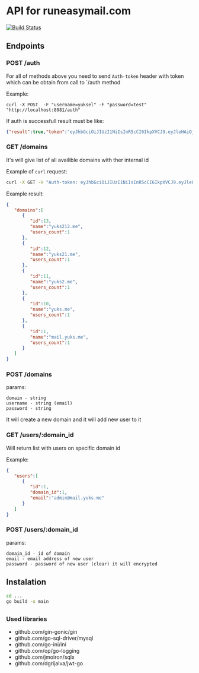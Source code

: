 # API for runeasymail.com  
[![Build Status](https://travis-ci.org/runeasymail/ManagementAPI.svg?branch=master)](https://travis-ci.org/runeasymail/ManagementAPI)

## Endpoints

### POST /auth
For all of methods above you need to send `Auth-token` header with token which can be obtain from call to `/auth
 method
 
Example:
```curl
curl -X POST  -F "username=yuksel" -F "password=test" "http://localhost:8081/auth"
```
If auth is successfull result must be like:
```json
{"result":true,"token":"eyJhbGciOiJIUzI1NiIsInR5cCI6IkpXVCJ9.eyJleHAiOjE0ODYxMTUzNTEsInVzZXJuYW1lIjoieXVrc2VsIn0.jIaigJSR8NQOuXR6Sjrcccz_q9KrodD2rQ6e0dLWlgE"}
```

### GET /domains
It's will give list of all availible domains with ther internal id

Example of `curl` request:
```bash
curl -X GET -H "Auth-token: eyJhbGciOiJIUzI1NiIsInR5cCI6IkpXVCJ9.eyJleHAiOjE0ODYxMTQ2MzMsInVzZXJuYW1lIjoieXVrc2VsIn0.AaQxjRU7PLT9A-CMyYjcXWEki3oQxA8GUv8rANEj59M" -H "Cache-Control: no-cache" "http://localhost:8081/domains"
```

Example result:
```json
{
   "domains":[
      {
         "id":13,
         "name":"yuks212.me",
         "users_count":1
      },
      {
         "id":12,
         "name":"yuks21.me",
         "users_count":1
      },
      {
         "id":11,
         "name":"yuks2.me",
         "users_count":1
      },
      {
         "id":10,
         "name":"yuks.me",
         "users_count":1
      },
      {
         "id":1,
         "name":"mail.yuks.me",
         "users_count":1
      }
   ]
}
```

### POST /domains
params:
```
domain - string
username - string (email)
password - string
```
It will create a new domain and it will add new user to it

### GET /users/:domain_id
Will return list with users on specific domain id

Example:
```json
{
   "users":[
      {
         "id":1,
         "domain_id":1,
         "email":"admin@mail.yuks.me"
      }
   ]
}
```

### POST /users/:domain_id
params:
```
domain_id - id of domain
email - email address of new user
password - password of new user (clear) it will encrypted
```

## Instalation
```bash
cd ...
go build -o main
```

## 

### Used libraries
* github.com/gin-gonic/gin
* github.com/go-sql-driver/mysql
* github.com/go-ini/ini 
* github.com/op/go-logging
* github.com/jmoiron/sqlx
* github.com/dgrijalva/jwt-go

